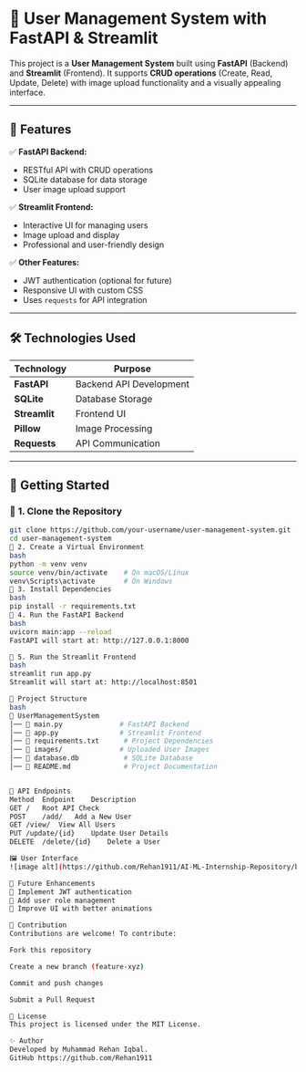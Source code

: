 # 🚀 User Management System with FastAPI & Streamlit  

This project is a **User Management System** built using **FastAPI** (Backend) and **Streamlit** (Frontend). It supports **CRUD operations** (Create, Read, Update, Delete) with image upload functionality and a visually appealing interface.  

---

## 📌 Features  

✅ **FastAPI Backend:**  
- RESTful API with CRUD operations  
- SQLite database for data storage  
- User image upload support  

✅ **Streamlit Frontend:**  
- Interactive UI for managing users  
- Image upload and display  
- Professional and user-friendly design  

✅ **Other Features:**  
- JWT authentication (optional for future)  
- Responsive UI with custom CSS  
- Uses `requests` for API integration  

---

## 🛠️ Technologies Used  

| Technology   | Purpose |
|-------------|---------|
| **FastAPI**  | Backend API Development |
| **SQLite**   | Database Storage |
| **Streamlit** | Frontend UI |
| **Pillow**   | Image Processing |
| **Requests** | API Communication |

---

## 🚀 Getting Started  

### 🔹 **1. Clone the Repository**  
```bash
git clone https://github.com/your-username/user-management-system.git
cd user-management-system
🔹 2. Create a Virtual Environment
bash
python -m venv venv
source venv/bin/activate    # On macOS/Linux
venv\Scripts\activate       # On Windows
🔹 3. Install Dependencies
bash
pip install -r requirements.txt
🔹 4. Run the FastAPI Backend
bash
uvicorn main:app --reload
FastAPI will start at: http://127.0.0.1:8000

🔹 5. Run the Streamlit Frontend
bash
streamlit run app.py
Streamlit will start at: http://localhost:8501

📂 Project Structure
bash
📁 UserManagementSystem
│── 📄 main.py              # FastAPI Backend
│── 📄 app.py               # Streamlit Frontend
│── 📄 requirements.txt      # Project Dependencies
│── 📂 images/              # Uploaded User Images
│── 📄 database.db           # SQLite Database
│── 📄 README.md             # Project Documentation


🎯 API Endpoints
Method	Endpoint	Description
GET	/	Root API Check
POST	/add/	Add a New User
GET	/view/	View All Users
PUT	/update/{id}	Update User Details
DELETE	/delete/{id}	Delete a User

🖼️ User Interface
![image alt](https://github.com/Rehan1911/AI-ML-Internship-Repository/blob/f9e6fb6a932889361ce2dc8bcebd0cb478559e02/UserManagementSystem/Screenshot%20(41).png?raw=true)

📌 Future Enhancements
🔹 Implement JWT authentication
🔹 Add user role management
🔹 Improve UI with better animations

🤝 Contribution
Contributions are welcome! To contribute:

Fork this repository

Create a new branch (feature-xyz)

Commit and push changes

Submit a Pull Request

📜 License
This project is licensed under the MIT License.

✨ Author
Developed by Muhammad Rehan Iqbal.
GitHub https://github.com/Rehan1911
